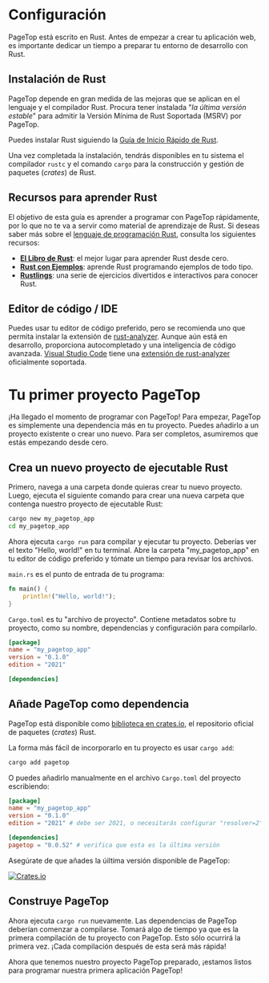 # Configuración

PageTop está escrito en Rust. Antes de empezar a crear tu aplicación web, es importante dedicar un tiempo a preparar tu entorno de desarrollo con Rust.

## Instalación de Rust

PageTop depende en gran medida de las mejoras que se aplican en el lenguaje y el compilador Rust. Procura tener instalada "*la última versión estable*" para admitir la Versión Mínima de Rust Soportada (MSRV) por PageTop.

Puedes instalar Rust siguiendo la [Guía de Inicio Rápido de Rust](https://www.rust-lang.org/es/learn/get-started).

Una vez completada la instalación, tendrás disponibles en tu sistema el compilador `rustc` y el comando `cargo` para la construcción y gestión de paquetes (*crates*) de Rust.

## Recursos para aprender Rust

El objetivo de esta guía es aprender a programar con PageTop rápidamente, por lo que no te va a servir como material de aprendizaje de Rust. Si deseas saber más sobre el [lenguaje de programación Rust](https://www.rust-lang.org/es), consulta los siguientes recursos:

* **[El Libro de Rust](https://doc.rust-lang.org/book/)**: el mejor lugar para aprender Rust desde cero.
* **[Rust con Ejemplos](https://doc.rust-lang.org/rust-by-example/)**: aprende Rust programando ejemplos de todo tipo.
* **[Rustlings](https://github.com/rust-lang/rustlings)**: una serie de ejercicios divertidos e interactivos para conocer Rust.

## Editor de código / IDE

Puedes usar tu editor de código preferido, pero se recomienda uno que permita instalar la extensión de [rust-analyzer](https://github.com/rust-lang/rust-analyzer). Aunque aún está en desarrollo, proporciona autocompletado y una inteligencia de código avanzada. [Visual Studio Code](https://code.visualstudio.com/) tiene una [extensión de rust-analyzer](https://marketplace.visualstudio.com/items?itemName=rust-lang.rust-analyzer) oficialmente soportada.


# Tu primer proyecto PageTop

¡Ha llegado el momento de programar con PageTop! Para empezar, PageTop es simplemente una dependencia más en tu proyecto. Puedes añadirlo a un proyecto existente o crear uno nuevo. Para ser completos, asumiremos que estás empezando desde cero.

## Crea un nuevo proyecto de ejecutable Rust

Primero, navega a una carpeta donde quieras crear tu nuevo proyecto. Luego, ejecuta el siguiente comando para crear una nueva carpeta que contenga nuestro proyecto de ejecutable Rust:

```bash
cargo new my_pagetop_app
cd my_pagetop_app
```

Ahora ejecuta `cargo run` para compilar y ejecutar tu proyecto. Deberías ver el texto "Hello, world!" en tu terminal. Abre la carpeta "my_pagetop_app" en tu editor de código preferido y tómate un tiempo para revisar los archivos.

`main.rs` es el punto de entrada de tu programa:

```rust
fn main() {
    println!("Hello, world!");
}
```

`Cargo.toml` es tu "archivo de proyecto". Contiene metadatos sobre tu proyecto, como su nombre, dependencias y configuración para compilarlo.

```toml
[package]
name = "my_pagetop_app"
version = "0.1.0"
edition = "2021"

[dependencies]
```

## Añade PageTop como dependencia

PageTop está disponible como [biblioteca en crates.io](https://crates.io/crates/pagetop), el repositorio oficial de paquetes (*crates*) Rust.

La forma más fácil de incorporarlo en tu proyecto es usar `cargo add`:

```bash
cargo add pagetop
```

O puedes añadirlo manualmente en el archivo `Cargo.toml` del proyecto escribiendo:

```toml
[package]
name = "my_pagetop_app"
version = "0.1.0"
edition = "2021" # debe ser 2021, o necesitarás configurar "resolver=2"

[dependencies]
pagetop = "0.0.52" # verifica que esta es la última versión
```

Asegúrate de que añades la úiltima versión disponible de PageTop:

[![Crates.io](https://img.shields.io/crates/v/pagetop.svg?style=for-the-badge&logo=ipfs)](https://crates.io/crates/pagetop)

## Construye PageTop

Ahora ejecuta `cargo run` nuevamente. Las dependencias de PageTop deberían comenzar a compilarse. Tomará algo de tiempo ya que es la primera compilación de tu proyecto con PageTop. Esto sólo ocurrirá la primera vez. ¡Cada compilación después de esta será más rápida!

Ahora que tenemos nuestro proyecto PageTop preparado, ¡estamos listos para programar nuestra primera aplicación PageTop!